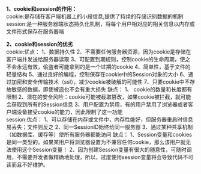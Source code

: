 **1、cookie和session的作用：**  
cookie:是存储在客户端机器上的小段信息,提供了持续的存储识别数据的机制
session:是一种服务器端状态持久化机制，将每个用户相对应的相关信息以内存或文件形式保存在服务器端

**2、cookie和session的优劣**  
cookie:优点：
          1、数据持久性
          2、不需要任何服务器资源，因为cookie是存储在客户端并发送给服务器读取
          3、可配置到期规则，控制cookie的生命周期，使之不会永远有效，偷盗者可能拿到的是一个过期的cookie
          4、简单性，基于文件的轻量结构
          5、通过良好的编程，控制保存在cookie中的Session对象的大小
          6、通过加密和安全传输技术（ssl），减少cookie被破解的可能性
          7、只要cookie中不存放敏感的数据，即使被盗也不会有重大损失
      缺点：
         1、 cookie的数量和长度都有限制
         2、潜在的安全风险：cookie可能被截取篡改，如果cookie被拦截，就可能会获取到所有的Session信息
         3、用户配置为禁用，有的用户禁用了浏览器或者客户端设备接受cookie的能力，因此限制了这一功能     
session:优点：
         1、可以存储在内存或文件中，内存性能好，但服务器重启时信息易丢失；文件则反之
         2、同一SessionID始终给同一服务器
         3、通过某种共享机制（如数据库、缓存等）使所有服务器都能访问
        缺点：
         1、Session变量和cookies是同一类型的。如果某用户将浏览器设置为不兼容任何cookie，那么该用户就无法使用这个Session变量！ 
         2、因为创建Session变量有很大的随意性，可随时调用，不需要开发者做精确地处理，所以，过度使用session变量将会导致代码不可读而且不好维护。 
